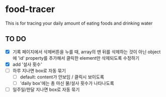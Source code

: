 # food-tracer

This is for tracing your daily amount of eating foods and drinking water

## TO DO

- [x] 기록 페이지에서 삭제버튼을 누를 때, array의 맨 뒤를 삭제하는 것이 아닌 object에 'id' property를 추가해서 클릭한 element만 삭제되도록 수정하기
- [x] add '설사 횟수'
- [ ] 하루 지나면 box로 자동 묶기
  - [ ] default: content가 안보임 / 클릭시 보이도록
  - [ ] 'daily box'에는 총 마신 물/설사 횟수가 나타나도록
- [ ] 일주일/한달 지나면 box로 자동 묶기
